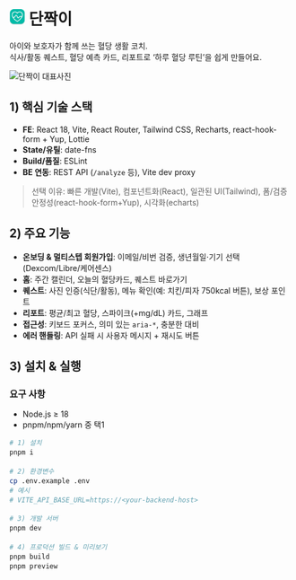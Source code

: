 # <img src="src/assets/logo.png" alt="단짝이 로고" height="28" /> 단짝이

아이와 보호자가 함께 쓰는 혈당 생활 코치.  
식사/활동 퀘스트, 혈당 예측 카드, 리포트로 ‘하루 혈당 루틴’을 쉽게 만들어요.

<img src="public/frame.png" alt="단짝이 대표사진" height="100" />

## 1) 핵심 기술 스택
- **FE**: React 18, Vite, React Router, Tailwind CSS, Recharts, react-hook-form + Yup, Lottie
- **State/유틸**: date-fns
- **Build/품질**: ESLint  
- **BE 연동**: REST API (`/analyze` 등), Vite dev proxy

> 선택 이유: 빠른 개발(Vite), 컴포넌트화(React), 일관된 UI(Tailwind), 폼/검증 안정성(react-hook-form+Yup), 시각화(echarts)

## 2) 주요 기능
- **온보딩 & 멀티스텝 회원가입**: 이메일/비번 검증, 생년월일·기기 선택(Dexcom/Libre/케어센스)
- **홈**: 주간 캘린더, 오늘의 혈당카드, 퀘스트 바로가기
- **퀘스트**: 사진 인증(식단/활동), 메뉴 확인(예: 치킨/피자 750kcal 버튼), 보상 포인트
- **리포트**: 평균/최고 혈당, 스파이크(+mg/dL) 카드, 그래프
- **접근성**: 키보드 포커스, 의미 있는 `aria-*`, 충분한 대비
- **에러 핸들링**: API 실패 시 사용자 메시지 + 재시도 버튼

## 3) 설치 & 실행
### 요구 사항
- Node.js ≥ 18
- pnpm/npm/yarn 중 택1

```bash
# 1) 설치
pnpm i

# 2) 환경변수
cp .env.example .env
# 예시
# VITE_API_BASE_URL=https://<your-backend-host>

# 3) 개발 서버
pnpm dev

# 4) 프로덕션 빌드 & 미리보기
pnpm build
pnpm preview
